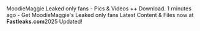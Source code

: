 #
MoodieMaggie Leaked only fans - Pics & Videos ++ Download. 1 rninutes ago - Get MoodieMaggie's Leaked only fans Latest Content & FiIes now at **Fastleaks.com**2025 Updated!
